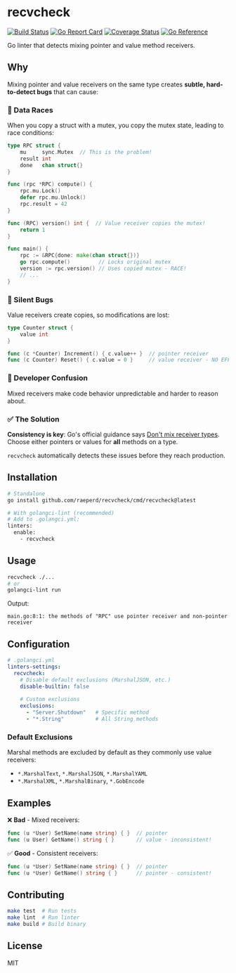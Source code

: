 # recvcheck

[![Build Status](https://github.com/raeperd/recvcheck/actions/workflows/build.yaml/badge.svg)](https://github.com/raeperd/recvcheck/actions/workflows/build.yaml)
[![Go Report Card](https://goreportcard.com/badge/github.com/raeperd/recvcheck)](https://goreportcard.com/report/github.com/raeperd/recvcheck)
[![Coverage Status](https://coveralls.io/repos/github/raeperd/recvcheck/badge.svg?branch=main)](https://coveralls.io/github/raeperd/recvcheck?branch=main)
[![Go Reference](https://pkg.go.dev/badge/github.com/raeperd/recvcheck.svg)](https://pkg.go.dev/github.com/raeperd/recvcheck)

Go linter that detects mixing pointer and value method receivers.

## Why

Mixing pointer and value receivers on the same type creates **subtle, hard-to-detect bugs** that can cause:

### 🐛 Data Races
When you copy a struct with a mutex, you copy the mutex state, leading to race conditions:

```go
type RPC struct {
    mu     sync.Mutex  // This is the problem!
    result int
    done   chan struct{}
}

func (rpc *RPC) compute() {
    rpc.mu.Lock()
    defer rpc.mu.Unlock()
    rpc.result = 42
}

func (RPC) version() int {  // Value receiver copies the mutex!
    return 1
}

func main() {
    rpc := &RPC{done: make(chan struct{})}
    go rpc.compute()         // Locks original mutex
    version := rpc.version() // Uses copied mutex - RACE!
    // ...
}
```

### 🚨 Silent Bugs

Value receivers create copies, so modifications are lost:

```go
type Counter struct {
    value int
}

func (c *Counter) Increment() { c.value++ }  // pointer receiver
func (c Counter) Reset() { c.value = 0 }     // value receiver - NO EFFECT!
```

### 🤔 Developer Confusion

Mixed receivers make code behavior unpredictable and harder to reason about.

### ✅ The Solution

**Consistency is key**: Go's official guidance says [Don't mix receiver types](https://go.dev/wiki/CodeReviewComments#receiver-type). Choose either pointers or values for **all** methods on a type.

`recvcheck` automatically detects these issues before they reach production.

## Installation

```bash
# Standalone
go install github.com/raeperd/recvcheck/cmd/recvcheck@latest

# With golangci-lint (recommended)
# Add to .golangci.yml:
linters:
  enable:
    - recvcheck
```

## Usage

```bash
recvcheck ./...
# or
golangci-lint run
```

Output:
```
main.go:8:1: the methods of "RPC" use pointer receiver and non-pointer receiver
```

## Configuration

```yaml
# .golangci.yml
linters-settings:
  recvcheck:
    # Disable default exclusions (MarshalJSON, etc.)
    disable-builtin: false
    
    # Custom exclusions
    exclusions:
      - "Server.Shutdown"   # Specific method
      - "*.String"          # All String methods
```

### Default Exclusions

Marshal methods are excluded by default as they commonly use value receivers:
- `*.MarshalText`, `*.MarshalJSON`, `*.MarshalYAML`
- `*.MarshalXML`, `*.MarshalBinary`, `*.GobEncode`

## Examples

❌ **Bad** - Mixed receivers:
```go
func (u *User) SetName(name string) { }  // pointer
func (u User) GetName() string { }       // value - inconsistent!
```

✅ **Good** - Consistent receivers:
```go
func (u *User) SetName(name string) { }  // pointer
func (u *User) GetName() string { }      // pointer - consistent!
```

## Contributing

```bash
make test  # Run tests
make lint  # Run linter
make build # Build binary
```

## License

MIT